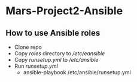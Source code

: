 # Mars-Project2-Ansible

## How to use Ansible roles ##

* Clone repo
* Copy _roles_ directory to _/etc/eansible_
* Copy _runsetup.yml_ to _/etc/ansible_
* Run _runsetup.yml_
    * ansible-playbook /etc/ansible/runsetup.yml
